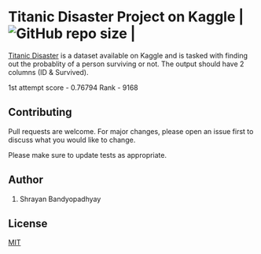 # Titanic Disaster Project on Kaggle | ![GitHub repo size](https://img.shields.io/github/repo-size/mr-shrayan/DataScienceNotes) |

[Titanic Disaster](https://www.kaggle.com/c/titanic) is a dataset available on Kaggle and is tasked with finding out the probablity of a person surviving or not. 
The output should have 2 columns (ID & Survived). 

1st attempt score - 0.76794
Rank - 9168


## Contributing
Pull requests are welcome. For major changes, please open an issue first to discuss what you would like to change.

Please make sure to update tests as appropriate.

## Author
 1) Shrayan Bandyopadhyay

## License
[MIT](https://choosealicense.com/licenses/mit/)
